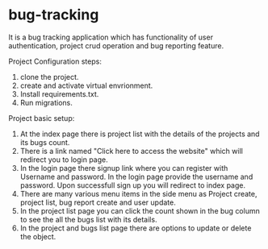 # bug-tracking
It is a bug tracking application which has functionality of user authentication, project crud operation and bug reporting feature.

Project Configuration steps:
1. clone the project.
2. create and activate virtual envrionment.
3. Install requirements.txt.
4. Run migrations.

Project basic setup:
1. At the index page there is project list with the details of the projects and its bugs count.
2. There is a link named "Click here to access the website" which will redirect you to login page.
3. In the login page there signup link where you can register with Username and password. In the login page provide the username and password. Upon successfull sign up you will redirect to index page.
4. There are many various menu items in the side menu as Project create, project list, bug report create and user update.
5. In the project list page you can click the count shown in the bug column to see the all the bugs list with its details.
6. In the project and bugs list page there are options to update or delete the object.
